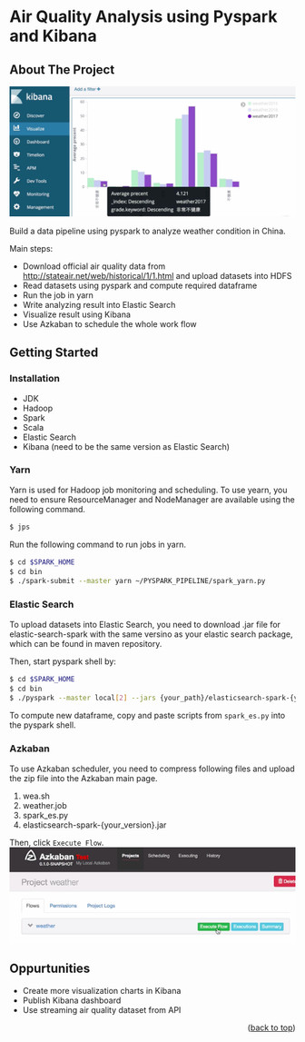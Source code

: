 # Air Quality Analysis using Pyspark and Kibana

## About The Project

![Product Screen Shot](kibana_view.png)

Build a data pipeline using pyspark to analyze weather condition in China. 

Main steps:
* Download official air quality data from http://stateair.net/web/historical/1/1.html and upload datasets into HDFS 
* Read datasets using pyspark and compute required dataframe
* Run the job in yarn
* Write analyzing result into Elastic Search
* Visualize result using Kibana
* Use Azkaban to schedule the whole work flow


## Getting Started



### Installation
- JDK
- Hadoop
- Spark
- Scala
- Elastic Search
- Kibana (need to be the same version as Elastic Search)


### Yarn 
Yarn is used for Hadoop job monitoring and scheduling.
To use yearn, you need to ensure ResourceManager and NodeManager are available using the following command.
``` bash
$ jps 
```
Run the following command to run jobs in yarn.
``` bash
$ cd $SPARK_HOME
$ cd bin 
$ ./spark-submit --master yarn ~/PYSPARK_PIPELINE/spark_yarn.py
```

### Elastic Search
To upload datasets into Elastic Search, you need to download .jar file for elastic-search-spark with the same versino as your elastic search package, which can be found in maven repository. 

Then, start pyspark shell by:
``` bash
$ cd $SPARK_HOME
$ cd bin 
$ ./pyspark --master local[2] --jars {your_path}/elasticsearch-spark-{your_version}.jar
```
To compute new dataframe, 
copy and paste scripts from `spark_es.py` into the pyspark shell.



### Azkaban
To use Azkaban scheduler, you need to compress following files and upload the zip file into the Azkaban main page. 

1. wea.sh
2. weather.job
3. spark_es.py
4. elasticsearch-spark-{your_version}.jar

Then, click `Execute Flow`. 
![Product Screen Shot](azkaban.png) 



## Oppurtunities
- Create more visualization charts in Kibana
- Publish Kibana dashboard
- Use streaming air quality dataset from API


<p align="right">(<a href="#top">back to top</a>)</p>

